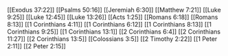 [[Exodus 37:22]]
[[Psalms 50:16]]
[[Jeremiah 6:30]]
[[Matthew 7:21]]
[[Luke 9:25]]
[[Luke 12:45]]
[[Luke 13:26]]
[[Acts 1:25]]
[[Romans 6:18]]
[[Romans 8:13]]
[[1 Corinthians 4:11]]
[[1 Corinthians 6:12]]
[[1 Corinthians 8:13]]
[[1 Corinthians 9:25]]
[[1 Corinthians 13:1]]
[[2 Corinthians 6:4]]
[[2 Corinthians 11:27]]
[[2 Corinthians 13:5]]
[[Colossians 3:5]]
[[2 Timothy 2:22]]
[[1 Peter 2:11]]
[[2 Peter 2:15]]
